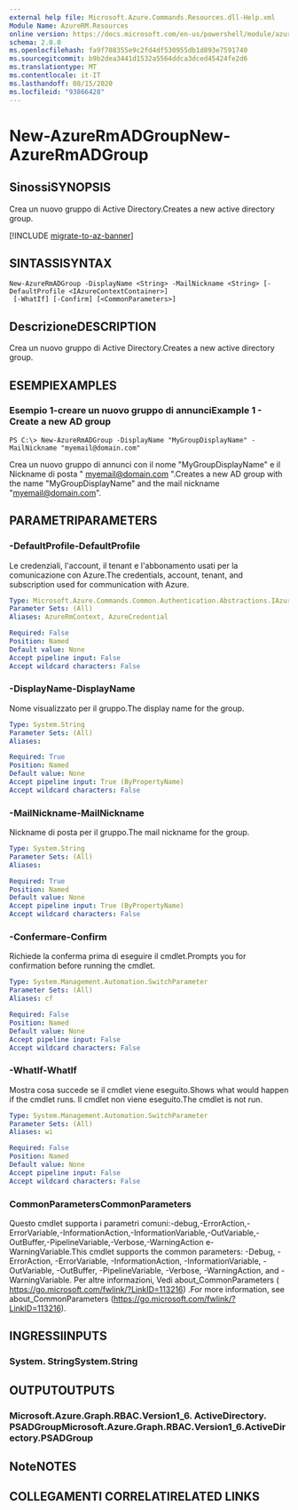 ```yaml
---
external help file: Microsoft.Azure.Commands.Resources.dll-Help.xml
Module Name: AzureRM.Resources
online version: https://docs.microsoft.com/en-us/powershell/module/azurerm.resources/new-azurermadgroup
schema: 2.0.0
ms.openlocfilehash: fa9f708355e9c2fd4df530955db1d893e7591740
ms.sourcegitcommit: b9b2dea3441d1532a5564ddca3dced45424fe2d6
ms.translationtype: MT
ms.contentlocale: it-IT
ms.lasthandoff: 08/15/2020
ms.locfileid: "93866428"
---
```

# <span data-ttu-id="5df27-101">New-AzureRmADGroup</span><span class="sxs-lookup"><span data-stu-id="5df27-101">New-AzureRmADGroup</span></span>

## <span data-ttu-id="5df27-102">Sinossi</span><span class="sxs-lookup"><span data-stu-id="5df27-102">SYNOPSIS</span></span>
<span data-ttu-id="5df27-103">Crea un nuovo gruppo di Active Directory.</span><span class="sxs-lookup"><span data-stu-id="5df27-103">Creates a new active directory group.</span></span>

[!INCLUDE [migrate-to-az-banner](../../includes/migrate-to-az-banner.md)]

## <span data-ttu-id="5df27-104">SINTASSI</span><span class="sxs-lookup"><span data-stu-id="5df27-104">SYNTAX</span></span>

```
New-AzureRmADGroup -DisplayName <String> -MailNickname <String> [-DefaultProfile <IAzureContextContainer>]
 [-WhatIf] [-Confirm] [<CommonParameters>]
```

## <span data-ttu-id="5df27-105">Descrizione</span><span class="sxs-lookup"><span data-stu-id="5df27-105">DESCRIPTION</span></span>
<span data-ttu-id="5df27-106">Crea un nuovo gruppo di Active Directory.</span><span class="sxs-lookup"><span data-stu-id="5df27-106">Creates a new active directory group.</span></span>

## <span data-ttu-id="5df27-107">ESEMPI</span><span class="sxs-lookup"><span data-stu-id="5df27-107">EXAMPLES</span></span>

### <span data-ttu-id="5df27-108">Esempio 1-creare un nuovo gruppo di annunci</span><span class="sxs-lookup"><span data-stu-id="5df27-108">Example 1 - Create a new AD group</span></span>

```
PS C:\> New-AzureRmADGroup -DisplayName "MyGroupDisplayName" -MailNickname "myemail@domain.com"
```

<span data-ttu-id="5df27-109">Crea un nuovo gruppo di annunci con il nome "MyGroupDisplayName" e il Nickname di posta " myemail@domain.com ".</span><span class="sxs-lookup"><span data-stu-id="5df27-109">Creates a new AD group with the name "MyGroupDisplayName" and the mail nickname "myemail@domain.com".</span></span>

## <span data-ttu-id="5df27-110">PARAMETRI</span><span class="sxs-lookup"><span data-stu-id="5df27-110">PARAMETERS</span></span>

### <span data-ttu-id="5df27-111">-DefaultProfile</span><span class="sxs-lookup"><span data-stu-id="5df27-111">-DefaultProfile</span></span>
<span data-ttu-id="5df27-112">Le credenziali, l'account, il tenant e l'abbonamento usati per la comunicazione con Azure.</span><span class="sxs-lookup"><span data-stu-id="5df27-112">The credentials, account, tenant, and subscription used for communication with Azure.</span></span>

```yaml
Type: Microsoft.Azure.Commands.Common.Authentication.Abstractions.IAzureContextContainer
Parameter Sets: (All)
Aliases: AzureRmContext, AzureCredential

Required: False
Position: Named
Default value: None
Accept pipeline input: False
Accept wildcard characters: False
```

### <span data-ttu-id="5df27-113">-DisplayName</span><span class="sxs-lookup"><span data-stu-id="5df27-113">-DisplayName</span></span>
<span data-ttu-id="5df27-114">Nome visualizzato per il gruppo.</span><span class="sxs-lookup"><span data-stu-id="5df27-114">The display name for the group.</span></span>

```yaml
Type: System.String
Parameter Sets: (All)
Aliases:

Required: True
Position: Named
Default value: None
Accept pipeline input: True (ByPropertyName)
Accept wildcard characters: False
```

### <span data-ttu-id="5df27-115">-MailNickname</span><span class="sxs-lookup"><span data-stu-id="5df27-115">-MailNickname</span></span>
<span data-ttu-id="5df27-116">Nickname di posta per il gruppo.</span><span class="sxs-lookup"><span data-stu-id="5df27-116">The mail nickname for the group.</span></span>

```yaml
Type: System.String
Parameter Sets: (All)
Aliases:

Required: True
Position: Named
Default value: None
Accept pipeline input: True (ByPropertyName)
Accept wildcard characters: False
```

### <span data-ttu-id="5df27-117">-Confermare</span><span class="sxs-lookup"><span data-stu-id="5df27-117">-Confirm</span></span>
<span data-ttu-id="5df27-118">Richiede la conferma prima di eseguire il cmdlet.</span><span class="sxs-lookup"><span data-stu-id="5df27-118">Prompts you for confirmation before running the cmdlet.</span></span>

```yaml
Type: System.Management.Automation.SwitchParameter
Parameter Sets: (All)
Aliases: cf

Required: False
Position: Named
Default value: None
Accept pipeline input: False
Accept wildcard characters: False
```

### <span data-ttu-id="5df27-119">-WhatIf</span><span class="sxs-lookup"><span data-stu-id="5df27-119">-WhatIf</span></span>
<span data-ttu-id="5df27-120">Mostra cosa succede se il cmdlet viene eseguito.</span><span class="sxs-lookup"><span data-stu-id="5df27-120">Shows what would happen if the cmdlet runs.</span></span>
<span data-ttu-id="5df27-121">Il cmdlet non viene eseguito.</span><span class="sxs-lookup"><span data-stu-id="5df27-121">The cmdlet is not run.</span></span>

```yaml
Type: System.Management.Automation.SwitchParameter
Parameter Sets: (All)
Aliases: wi

Required: False
Position: Named
Default value: None
Accept pipeline input: False
Accept wildcard characters: False
```

### <span data-ttu-id="5df27-122">CommonParameters</span><span class="sxs-lookup"><span data-stu-id="5df27-122">CommonParameters</span></span>
<span data-ttu-id="5df27-123">Questo cmdlet supporta i parametri comuni:-debug,-ErrorAction,-ErrorVariable,-InformationAction,-InformationVariable,-OutVariable,-OutBuffer,-PipelineVariable,-Verbose,-WarningAction e-WarningVariable.</span><span class="sxs-lookup"><span data-stu-id="5df27-123">This cmdlet supports the common parameters: -Debug, -ErrorAction, -ErrorVariable, -InformationAction, -InformationVariable, -OutVariable, -OutBuffer, -PipelineVariable, -Verbose, -WarningAction, and -WarningVariable.</span></span> <span data-ttu-id="5df27-124">Per altre informazioni, Vedi about_CommonParameters ( https://go.microsoft.com/fwlink/?LinkID=113216) .</span><span class="sxs-lookup"><span data-stu-id="5df27-124">For more information, see about_CommonParameters (https://go.microsoft.com/fwlink/?LinkID=113216).</span></span>

## <span data-ttu-id="5df27-125">INGRESSI</span><span class="sxs-lookup"><span data-stu-id="5df27-125">INPUTS</span></span>

### <span data-ttu-id="5df27-126">System. String</span><span class="sxs-lookup"><span data-stu-id="5df27-126">System.String</span></span>

## <span data-ttu-id="5df27-127">OUTPUT</span><span class="sxs-lookup"><span data-stu-id="5df27-127">OUTPUTS</span></span>

### <span data-ttu-id="5df27-128">Microsoft.Azure.Graph.RBAC.Version1_6. ActiveDirectory. PSADGroup</span><span class="sxs-lookup"><span data-stu-id="5df27-128">Microsoft.Azure.Graph.RBAC.Version1_6.ActiveDirectory.PSADGroup</span></span>

## <span data-ttu-id="5df27-129">Note</span><span class="sxs-lookup"><span data-stu-id="5df27-129">NOTES</span></span>

## <span data-ttu-id="5df27-130">COLLEGAMENTI CORRELATI</span><span class="sxs-lookup"><span data-stu-id="5df27-130">RELATED LINKS</span></span>
